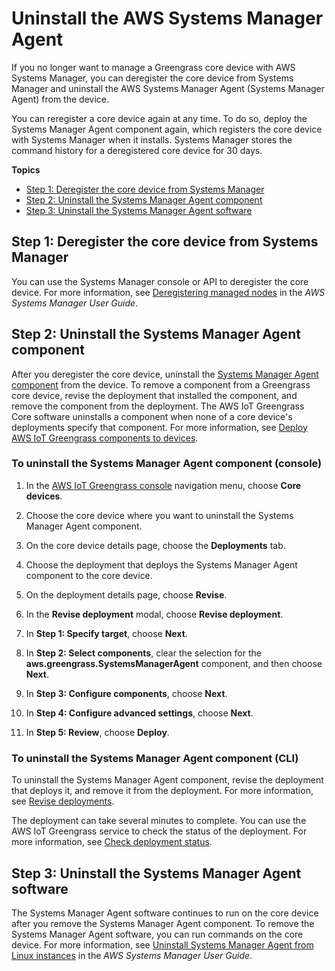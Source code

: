 # Uninstall the AWS Systems Manager Agent<a name="uninstall-systems-manager-agent"></a>

If you no longer want to manage a Greengrass core device with AWS Systems Manager, you can deregister the core device from Systems Manager and uninstall the AWS Systems Manager Agent \(Systems Manager Agent\) from the device\.

You can reregister a core device again at any time\. To do so, deploy the Systems Manager Agent component again, which registers the core device with Systems Manager when it installs\. Systems Manager stores the command history for a deregistered core device for 30 days\.

**Topics**
+ [Step 1: Deregister the core device from Systems Manager](#deregister-core-device-ssm)
+ [Step 2: Uninstall the Systems Manager Agent component](#uninstall-ssm-agent-component)
+ [Step 3: Uninstall the Systems Manager Agent software](#uninstall-ssm-agent-software)

## Step 1: Deregister the core device from Systems Manager<a name="deregister-core-device-ssm"></a>

You can use the Systems Manager console or API to deregister the core device\. For more information, see [Deregistering managed nodes](https://docs.aws.amazon.com/systems-manager/latest/userguide/systems-manager-managed-instances-advanced-deregister.html) in the *AWS Systems Manager User Guide*\.

## Step 2: Uninstall the Systems Manager Agent component<a name="uninstall-ssm-agent-component"></a>

After you deregister the core device, uninstall the [Systems Manager Agent component](systems-manager-agent-component.md) from the device\. To remove a component from a Greengrass core device, revise the deployment that installed the component, and remove the component from the deployment\. The AWS IoT Greengrass Core software uninstalls a component when none of a core device's deployments specify that component\. For more information, see [Deploy AWS IoT Greengrass components to devices](manage-deployments.md)\.

### To uninstall the Systems Manager Agent component \(console\)<a name="uninstall-ssm-agent-component-console"></a>

1. In the [AWS IoT Greengrass console](https://console.aws.amazon.com/greengrass) navigation menu, choose **Core devices**\.

1. Choose the core device where you want to uninstall the Systems Manager Agent component\.

1. On the core device details page, choose the **Deployments** tab\.

1. Choose the deployment that deploys the Systems Manager Agent component to the core device\.

1. On the deployment details page, choose **Revise**\.

1. In the **Revise deployment** modal, choose **Revise deployment**\.

1. In **Step 1: Specify target**, choose **Next**\.

1. In **Step 2: Select components**, clear the selection for the **aws\.greengrass\.SystemsManagerAgent** component, and then choose **Next**\.

1. In **Step 3: Configure components**, choose **Next**\.

1. In **Step 4: Configure advanced settings**, choose **Next**\.

1. In **Step 5: Review**, choose **Deploy**\.

### To uninstall the Systems Manager Agent component \(CLI\)<a name="uninstall-ssm-agent-component-cli"></a>

To uninstall the Systems Manager Agent component, revise the deployment that deploys it, and remove it from the deployment\. For more information, see [Revise deployments](revise-deployments.md)\.

The deployment can take several minutes to complete\. You can use the AWS IoT Greengrass service to check the status of the deployment\. For more information, see [Check deployment status](check-deployment-status.md)\.

## Step 3: Uninstall the Systems Manager Agent software<a name="uninstall-ssm-agent-software"></a>

The Systems Manager Agent software continues to run on the core device after you remove the Systems Manager Agent component\. To remove the Systems Manager Agent software, you can run commands on the core device\. For more information, see [Uninstall Systems Manager Agent from Linux instances](https://docs.aws.amazon.com/systems-manager/latest/userguide/sysman-uninstall-agent.html) in the *AWS Systems Manager User Guide*\.